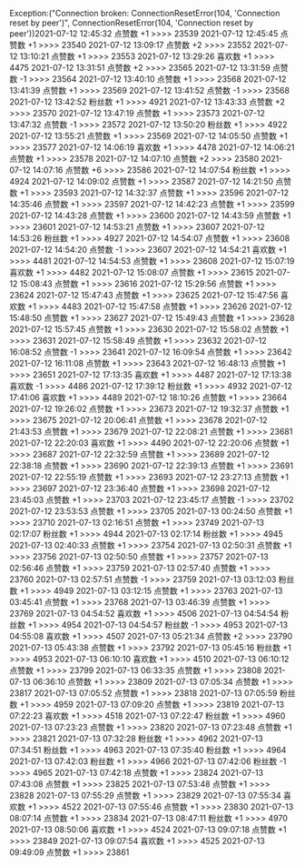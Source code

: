 Exception:("Connection broken: ConnectionResetError(104, 'Connection reset by peer')", ConnectionResetError(104, 'Connection reset by peer'))2021-07-12  12:45:32   点赞数 +1 >>>> 23539
2021-07-12  12:45:45   点赞数 +1 >>>> 23540
2021-07-12  13:09:17   点赞数 +2 >>>> 23552
2021-07-12  13:10:21   点赞数 +1 >>>> 23553
2021-07-12  13:29:26   喜欢数 +1 >>>> 4475
2021-07-12  13:31:51   点赞数 +2 >>>> 23565
2021-07-12  13:31:59   点赞数 -1 >>>> 23564
2021-07-12  13:40:10   点赞数 +1 >>>> 23568
2021-07-12  13:41:39   点赞数 +1 >>>> 23569
2021-07-12  13:41:52   点赞数 -1 >>>> 23568
2021-07-12  13:42:52   粉丝数 +1 >>>> 4921
2021-07-12  13:43:33   点赞数 +2 >>>> 23570
2021-07-12  13:47:19   点赞数 +1 >>>> 23573
2021-07-12  13:47:32   点赞数 -1 >>>> 23572
2021-07-12  13:50:20   粉丝数 +1 >>>> 4922
2021-07-12  13:55:21   点赞数 +1 >>>> 23569
2021-07-12  14:05:50   点赞数 +1 >>>> 23577
2021-07-12  14:06:19   喜欢数 +1 >>>> 4478
2021-07-12  14:06:21   点赞数 +1 >>>> 23578
2021-07-12  14:07:10   点赞数 +2 >>>> 23580
2021-07-12  14:07:16   点赞数 +6 >>>> 23586
2021-07-12  14:07:54   粉丝数 +1 >>>> 4924
2021-07-12  14:09:02   点赞数 +1 >>>> 23587
2021-07-12  14:21:50   点赞数 +1 >>>> 23593
2021-07-12  14:32:37   点赞数 +1 >>>> 23596
2021-07-12  14:35:46   点赞数 +1 >>>> 23597
2021-07-12  14:42:23   点赞数 +1 >>>> 23599
2021-07-12  14:43:28   点赞数 +1 >>>> 23600
2021-07-12  14:43:59   点赞数 +1 >>>> 23601
2021-07-12  14:53:21   点赞数 +1 >>>> 23607
2021-07-12  14:53:26   粉丝数 +1 >>>> 4927
2021-07-12  14:54:07   点赞数 +1 >>>> 23608
2021-07-12  14:54:20   点赞数 -1 >>>> 23607
2021-07-12  14:54:21   喜欢数 +1 >>>> 4481
2021-07-12  14:54:53   点赞数 +1 >>>> 23608
2021-07-12  15:07:19   喜欢数 +1 >>>> 4482
2021-07-12  15:08:07   点赞数 +1 >>>> 23615
2021-07-12  15:08:43   点赞数 +1 >>>> 23616
2021-07-12  15:29:56   点赞数 +1 >>>> 23624
2021-07-12  15:47:43   点赞数 +1 >>>> 23625
2021-07-12  15:47:56   喜欢数 +1 >>>> 4483
2021-07-12  15:47:58   点赞数 +1 >>>> 23626
2021-07-12  15:48:50   点赞数 +1 >>>> 23627
2021-07-12  15:49:43   点赞数 +1 >>>> 23628
2021-07-12  15:57:45   点赞数 +1 >>>> 23630
2021-07-12  15:58:02   点赞数 +1 >>>> 23631
2021-07-12  15:58:49   点赞数 +1 >>>> 23632
2021-07-12  16:08:52   点赞数 -1 >>>> 23641
2021-07-12  16:09:54   点赞数 +1 >>>> 23642
2021-07-12  16:11:08   点赞数 +1 >>>> 23643
2021-07-12  16:48:13   点赞数 +1 >>>> 23651
2021-07-12  17:13:35   喜欢数 +1 >>>> 4487
2021-07-12  17:13:38   喜欢数 -1 >>>> 4486
2021-07-12  17:39:12   粉丝数 +1 >>>> 4932
2021-07-12  17:41:06   喜欢数 +1 >>>> 4489
2021-07-12  18:10:26   点赞数 +1 >>>> 23664
2021-07-12  19:26:02   点赞数 +1 >>>> 23673
2021-07-12  19:32:37   点赞数 +1 >>>> 23675
2021-07-12  20:06:41   点赞数 +1 >>>> 23678
2021-07-12  21:43:53   点赞数 +1 >>>> 23679
2021-07-12  22:08:21   点赞数 +1 >>>> 23681
2021-07-12  22:20:03   喜欢数 +1 >>>> 4490
2021-07-12  22:20:06   点赞数 +1 >>>> 23687
2021-07-12  22:32:59   点赞数 +1 >>>> 23689
2021-07-12  22:38:18   点赞数 +1 >>>> 23690
2021-07-12  22:39:13   点赞数 +1 >>>> 23691
2021-07-12  22:55:19   点赞数 +1 >>>> 23693
2021-07-12  23:27:13   点赞数 +1 >>>> 23697
2021-07-12  23:36:40   点赞数 +1 >>>> 23698
2021-07-12  23:45:03   点赞数 +1 >>>> 23703
2021-07-12  23:45:17   点赞数 -1 >>>> 23702
2021-07-12  23:53:53   点赞数 +1 >>>> 23705
2021-07-13  00:24:50   点赞数 +1 >>>> 23710
2021-07-13  02:16:51   点赞数 +1 >>>> 23749
2021-07-13  02:17:07   粉丝数 +1 >>>> 4944
2021-07-13  02:17:14   粉丝数 +1 >>>> 4945
2021-07-13  02:40:33   点赞数 +1 >>>> 23754
2021-07-13  02:50:31   点赞数 +1 >>>> 23756
2021-07-13  02:50:50   点赞数 +1 >>>> 23757
2021-07-13  02:56:46   点赞数 +1 >>>> 23759
2021-07-13  02:57:40   点赞数 +1 >>>> 23760
2021-07-13  02:57:51   点赞数 -1 >>>> 23759
2021-07-13  03:12:03   粉丝数 +1 >>>> 4949
2021-07-13  03:12:15   点赞数 +1 >>>> 23763
2021-07-13  03:45:41   点赞数 +1 >>>> 23768
2021-07-13  03:46:39   点赞数 +1 >>>> 23769
2021-07-13  04:54:52   喜欢数 +1 >>>> 4506
2021-07-13  04:54:54   粉丝数 +1 >>>> 4954
2021-07-13  04:54:57   粉丝数 -1 >>>> 4953
2021-07-13  04:55:08   喜欢数 +1 >>>> 4507
2021-07-13  05:21:34   点赞数 +2 >>>> 23790
2021-07-13  05:43:38   点赞数 +1 >>>> 23792
2021-07-13  05:45:16   粉丝数 +1 >>>> 4953
2021-07-13  06:10:10   喜欢数 +1 >>>> 4510
2021-07-13  06:10:12   点赞数 +1 >>>> 23799
2021-07-13  06:33:35   点赞数 +1 >>>> 23808
2021-07-13  06:36:10   点赞数 +1 >>>> 23809
2021-07-13  07:05:34   点赞数 +1 >>>> 23817
2021-07-13  07:05:52   点赞数 +1 >>>> 23818
2021-07-13  07:05:59   粉丝数 +1 >>>> 4959
2021-07-13  07:09:20   点赞数 +1 >>>> 23819
2021-07-13  07:22:23   喜欢数 +1 >>>> 4518
2021-07-13  07:22:47   粉丝数 +1 >>>> 4960
2021-07-13  07:23:23   点赞数 +1 >>>> 23820
2021-07-13  07:23:48   点赞数 +1 >>>> 23821
2021-07-13  07:32:28   粉丝数 +1 >>>> 4962
2021-07-13  07:34:51   粉丝数 +1 >>>> 4963
2021-07-13  07:35:40   粉丝数 +1 >>>> 4964
2021-07-13  07:42:03   粉丝数 +1 >>>> 4966
2021-07-13  07:42:06   粉丝数 -1 >>>> 4965
2021-07-13  07:42:18   点赞数 +1 >>>> 23824
2021-07-13  07:43:08   点赞数 +1 >>>> 23825
2021-07-13  07:53:48   点赞数 +1 >>>> 23828
2021-07-13  07:55:29   点赞数 +1 >>>> 23829
2021-07-13  07:55:34   喜欢数 +1 >>>> 4522
2021-07-13  07:55:46   点赞数 +1 >>>> 23830
2021-07-13  08:07:14   点赞数 +1 >>>> 23834
2021-07-13  08:47:11   粉丝数 +1 >>>> 4970
2021-07-13  08:50:06   喜欢数 +1 >>>> 4524
2021-07-13  09:07:18   点赞数 +1 >>>> 23849
2021-07-13  09:07:54   喜欢数 +1 >>>> 4525
2021-07-13  09:49:09   点赞数 +1 >>>> 23861
